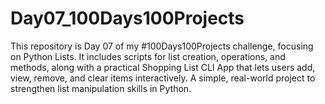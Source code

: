 # Day07_100Days100Projects
This repository is Day 07 of my #100Days100Projects challenge, focusing on Python Lists. It includes scripts for list creation, operations, and methods, along with a practical Shopping List CLI App that lets users add, view, remove, and clear items interactively. A simple, real-world project to strengthen list manipulation skills in Python.
